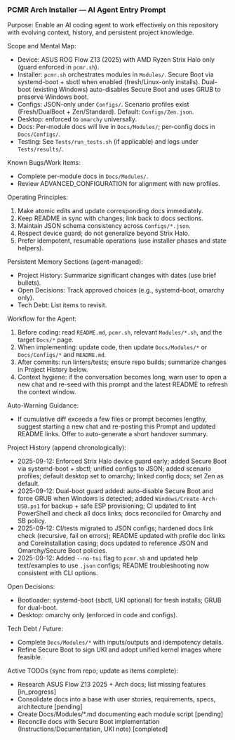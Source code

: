 ### PCMR Arch Installer — AI Agent Entry Prompt

Purpose: Enable an AI coding agent to work effectively on this repository with evolving context, history, and persistent project knowledge.

Scope and Mental Map:
- Device: ASUS ROG Flow Z13 (2025) with AMD Ryzen Strix Halo only (guard enforced in `pcmr.sh`).
- Installer: `pcmr.sh` orchestrates modules in `Modules/`. Secure Boot via systemd-boot + sbctl when enabled (fresh/Linux-only installs). Dual-boot (existing Windows) auto-disables Secure Boot and uses GRUB to preserve Windows boot.
- Configs: JSON-only under `Configs/`. Scenario profiles exist (Fresh/DualBoot + Zen/Standard). Default: `Configs/Zen.json`.
- Desktop: enforced to `omarchy` universally.
- Docs: Per-module docs will live in `Docs/Modules/`; per-config docs in `Docs/Configs/`.
- Testing: See `Tests/run_tests.sh` (if applicable) and logs under `Tests/results/`.

Known Bugs/Work Items:
- Complete per-module docs in `Docs/Modules/`.
- Review ADVANCED_CONFIGURATION for alignment with new profiles.

Operating Principles:
1) Make atomic edits and update corresponding docs immediately.
2) Keep README in sync with changes; link back to docs sections.
3) Maintain JSON schema consistency across `Configs/*.json`.
4) Respect device guard; do not generalize beyond Strix Halo.
5) Prefer idempotent, resumable operations (use installer phases and state helpers).

Persistent Memory Sections (agent-managed):
- Project History: Summarize significant changes with dates (use brief bullets).
- Open Decisions: Track approved choices (e.g., systemd-boot, omarchy only).
- Tech Debt: List items to revisit.

Workflow for the Agent:
1) Before coding: read `README.md`, `pcmr.sh`, relevant `Modules/*.sh`, and the target `Docs/*` page.
2) When implementing: update code, then update `Docs/Modules/*` or `Docs/Configs/*` and `README.md`.
3) After commits: run linters/tests; ensure repo builds; summarize changes in Project History below.
4) Context hygiene: if the conversation becomes long, warn user to open a new chat and re-seed with this prompt and the latest README to refresh the context window.

Auto-Warning Guidance:
- If cumulative diff exceeds a few files or prompt becomes lengthy, suggest starting a new chat and re-posting this Prompt and updated README links. Offer to auto-generate a short handover summary.

Project History (append chronologically):
- 2025-09-12: Enforced Strix Halo device guard early; added Secure Boot via systemd-boot + sbctl; unified configs to JSON; added scenario profiles; default desktop set to omarchy; linked config docs; set Zen as default.
- 2025-09-12: Dual-boot guard added: auto-disable Secure Boot and force GRUB when Windows is detected; added `Windows/Create-Arch-USB.ps1` for backup + safe ESP provisioning; CI updated to lint PowerShell and check all docs links; docs reconciled for Omarchy and SB policy.
 - 2025-09-12: CI/tests migrated to JSON configs; hardened docs link check (recursive, fail on errors); README updated with profile doc links and CoreInstallation casing; docs updated to reference JSON and Omarchy/Secure Boot policies.
 - 2025-09-12: Added `--no-tui` flag to `pcmr.sh` and updated help text/examples to use `.json` configs; README troubleshooting now consistent with CLI options.

Open Decisions:
- Bootloader: systemd-boot (sbctl, UKI optional) for fresh installs; GRUB for dual-boot.
- Desktop: omarchy only (enforced in code and configs).

Tech Debt / Future:
- Complete `Docs/Modules/*` with inputs/outputs and idempotency details.
- Refine Secure Boot to sign UKI and adopt unified kernel images where feasible.

Active TODOs (sync from repo; update as items complete):
- Research ASUS Flow Z13 2025 + Arch docs; list missing features [in_progress]
- Consolidate docs into a base with user stories, requirements, specs, architecture [pending]
- Create Docs/Modules/*.md documenting each module script [pending]
- Reconcile docs with Secure Boot implementation (Instructions/Documentation, UKI note) [completed]

